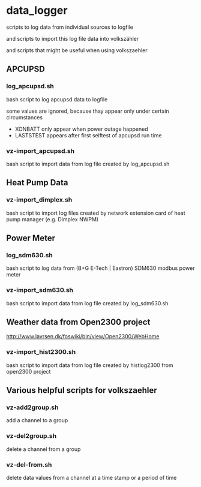 # data_logger
scripts to log data from individual sources to logfile

and scripts to import this log file data into volkszähler

and scripts that might be useful when using volkszaehler



## APCUPSD

### log_apcupsd.sh
bash script to log apcupsd data to logfile

some values are ignored, because thay appear only under certain circumstances
* XONBATT only appear when power outage happened
* LASTSTEST appears after first selftest of apcupsd run time


### vz-import_apcupsd.sh
bash script to import data from log file created by log_apcupsd.sh



## Heat Pump Data

### vz-import_dimplex.sh
bash script to import log files created by network extension card of heat pump manager 
(e.g. Dimplex NWPM)



## Power Meter

### log_sdm630.sh
bash script to log data from (B+G E-Tech | Eastron) SDM630 modbus power meter


### vz-import_sdm630.sh
bash script to import data from log file created by log_sdm630.sh


## Weather data from Open2300 project
http://www.lavrsen.dk/foswiki/bin/view/Open2300/WebHome

### vz-import_hist2300.sh
bash script to import data from log file created by histlog2300 from open2300 project



## Various helpful scripts for volkszaehler

### vz-add2group.sh
add a channel to a group


### vz-del2group.sh
delete a channel from a group


### vz-del-from.sh
delete data values from a channel at a time stamp or a period of time

